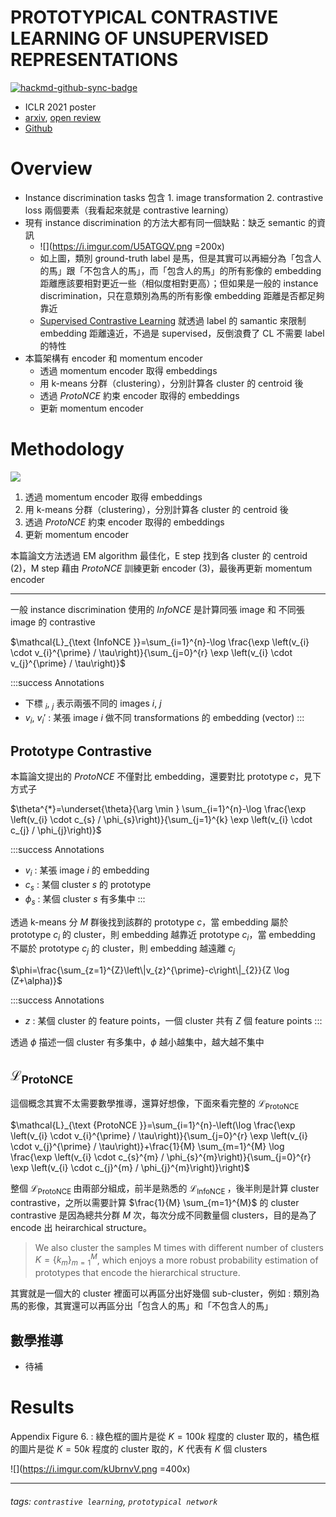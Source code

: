# PROTOTYPICAL CONTRASTIVE LEARNING OF UNSUPERVISED REPRESENTATIONS

[![hackmd-github-sync-badge](https://hackmd.io/MnJmr14xTeupgxnbpeDaTw/badge)](https://hackmd.io/MnJmr14xTeupgxnbpeDaTw)


- ICLR 2021 poster
- [arxiv](https://arxiv.org/abs/2005.04966), [open review](https://openreview.net/forum?id=KmykpuSrjcq)
- [Github](https://github.com/salesforce/PCL)

# Overview

- Instance discrimination tasks 包含 1. image transformation 2. contrastive loss 兩個要素（我看起來就是 contrastive learning）
- 現有 instance discrimination 的方法大都有同一個缺點：缺乏 semantic 的資訊
    - ![](https://i.imgur.com/U5ATGQV.png =200x)
    - 如上圖，類別 ground-truth label 是馬，但是其實可以再細分為「包含人的馬」跟「不包含人的馬」，而「包含人的馬」的所有影像的 embedding 距離應該要相對更近一些（相似度相對更高）；但如果是一般的 instance discrimination，只在意類別為馬的所有影像 embedding 距離是否都足夠靠近
    - [Supervised Contrastive Learning]() 就透過 label 的 samantic 來限制 embedding 距離遠近，不過是 supervised，反倒浪費了 CL 不需要 label 的特性
- 本篇架構有 encoder 和 momentum encoder
    - 透過 momentum encoder 取得 embeddings
    - 用 k-means 分群（clustering），分別計算各 cluster 的 centroid 後
    - 透過 $ProtoNCE$ 約束 encoder 取得的 embeddings
    - 更新 momentum encoder

# Methodology

![](https://i.imgur.com/8Pocnbe.png)

1. 透過 momentum encoder 取得 embeddings
2. 用 k-means 分群（clustering），分別計算各 cluster 的 centroid 後
3. 透過 $ProtoNCE$ 約束 encoder 取得的 embeddings
4. 更新 momentum encoder



本篇論文方法透過 EM algorithm 最佳化，E step 找到各 cluster 的 centroid (2)，M step 藉由 $ProtoNCE$ 訓練更新 encoder (3)，最後再更新 momentum encoder

---

一般 instance discrimination 使用的 $InfoNCE$ 是計算同張 image 和 不同張 image 的 contrastive

$\mathcal{L}_{\text {InfoNCE }}=\sum_{i=1}^{n}-\log \frac{\exp \left(v_{i} \cdot v_{i}^{\prime} / \tau\right)}{\sum_{j=0}^{r} \exp \left(v_{i} \cdot v_{j}^{\prime} / \tau\right)}$

:::success
Annotations
- 下標 $_i$, $_j$ 表示兩張不同的 images $i$, $j$
- $v_i$, $v_i'$ : 某張 image $i$ 做不同 transformations 的 embedding (vector)
:::

## Prototype Contrastive

本篇論文提出的 $ProtoNCE$ 不僅對比 embedding，還要對比 prototype $c$，見下方式子

$\theta^{*}=\underset{\theta}{\arg \min } \sum_{i=1}^{n}-\log \frac{\exp \left(v_{i} \cdot c_{s} / \phi_{s}\right)}{\sum_{j=1}^{k} \exp \left(v_{i} \cdot c_{j} / \phi_{j}\right)}$

:::success
Annotations
- $v_i$ : 某張 image $i$ 的 embedding
- $c_s$ : 某個 cluster $s$ 的 prototype
- $\phi_{s}$ : 某個 cluster $s$ 有多集中
:::

透過 k-means 分 $M$ 群後找到該群的 prototype $c$，當 embedding 屬於 prototype $c_i$ 的 cluster，則 embedding 越靠近 prototype $c_i$，當 embedding 不屬於 prototype $c_j$ 的 cluster，則 embedding 越遠離 $c_j$


$\phi=\frac{\sum_{z=1}^{Z}\left\|v_{z}^{\prime}-c\right\|_{2}}{Z \log (Z+\alpha)}$

:::success
Annotations
- $z$ : 某個 cluster 的 feature points，一個 cluster 共有 $Z$ 個 feature points
:::

透過 $\phi$ 描述一個 cluster 有多集中，$\phi$ 越小越集中，越大越不集中


## $\mathcal{L}_{\text {ProtoNCE }}$

這個概念其實不太需要數學推導，還算好想像，下面來看完整的 $\mathcal{L}_{\text {ProtoNCE }}$

$\mathcal{L}_{\text {ProtoNCE }}=\sum_{i=1}^{n}-\left(\log \frac{\exp \left(v_{i} \cdot v_{i}^{\prime} / \tau\right)}{\sum_{j=0}^{r} \exp \left(v_{i} \cdot v_{j}^{\prime} / \tau\right)}+\frac{1}{M} \sum_{m=1}^{M} \log \frac{\exp \left(v_{i} \cdot c_{s}^{m} / \phi_{s}^{m}\right)}{\sum_{j=0}^{r} \exp \left(v_{i} \cdot c_{j}^{m} / \phi_{j}^{m}\right)}\right)$

整個 $\mathcal{L}_{\text {ProtoNCE }}$ 由兩部分組成，前半是熟悉的 $\mathcal{L}_{\text {InfoNCE }}$，後半則是計算 cluster contrastive，之所以需要計算 $\frac{1}{M} \sum_{m=1}^{M}$ 的 cluster contrastive 是因為總共分群 $M$ 次，每次分成不同數量個 clusters，目的是為了 encode 出 heirarchical structure。
> We also cluster the samples M times with different number of clusters $K=\left\{k_{m}\right\}_{m=1}^{M}$, which enjoys a more robust probability estimation of prototypes that encode the hierarchical structure. 

其實就是一個大的 cluster 裡面可以再區分出好幾個 sub-cluster，例如 : 類別為馬的影像，其實還可以再區分出「包含人的馬」和「不包含人的馬」



## 數學推導


- 待補



# Results

Appendix Figure 6.
: 綠色框的圖片是從 $K=100k$ 程度的 cluster 取的，橘色框的圖片是從 $K=50k$ 程度的 cluster 取的，$K$ 代表有 $K$ 個 clusters

![](https://i.imgur.com/kUbrnvV.png =400x)



---



###### tags: `contrastive learning`, `prototypical network`






